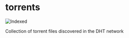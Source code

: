 torrents 
========
![Indexed](https://img.shields.io/badge/indexed-49191-blue)

Collection of torrent files discovered in the DHT network
